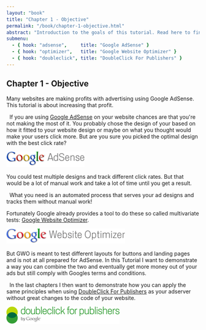 ```yaml
---
layout: "book"
title: "Chapter 1 - Objective"
permalink: "/book/chapter-1-objective.html"
abstract: "Introduction to the goals of this tutorial. Read here to find out wether this book can be useful for you or not."
submenu:
  - { hook: "adsense",     title: "Google AdSense" }
  - { hook: "optimizer",   title: "Google Website Optimizer" }
  - { hook: "doubleclick", title: "DoubleClick For Publishers" }
---
```

## Chapter 1 - Objective

Many websites are making profits with advertising using Google AdSense. This tutorial is about increasing that profit.

<a name="adsense">&nbsp;</a>
If you are using [Google AdSense](http://www.google.com/adsense "Google AdSense homepage") on your website chances are that you're not making the most of it.
You probably chose the design of your based on how it fitted to your website design or maybe on what
you thought would make your users click more. But are you sure you picked the optimal design with
the best click rate?

![Google AdSense](/img/google-adsense-logo.gif "Google AdSense logo")

You could test multiple designs and track different click rates. But that would be a lot of manual
work and take a lot of time until you get a result.

<a name="optimizer">&nbsp;</a>
What you need is an automated process that serves your ad designs and tracks them without manual work!

Fortunately Google already provides a tool to do these so called multivariate tests: [Google Website
Optimizer](http://www.google.com/websiteoptimizer "Google Website Optimizer homepage").

![Google Website Optimizer](/img/google-website-optimizer-logo.gif "Google Website Optimizer logo")

But GWO is meant to test different layouts for buttons and landing pages and is not at all prepared
for AdSense. In this Tutorial I want to demonstrate a way you can combine the two and eventually get
more money out of your ads but still comply with Googles terms and conditions.

<a name="doubleclick">&nbsp;</a>
In the last chapters I then want to demonstrate how you can apply the same principles when using
[DoubleClick For Publishers](http://www.google.com/admanager "DoubleClick For Publishers homepage") as
your adserver without great changes to the code of your website.

![DoubleClick For Publishers](/img/doubleclick-for-publishers-logo.png "DoubleClick For Publishers logo")
